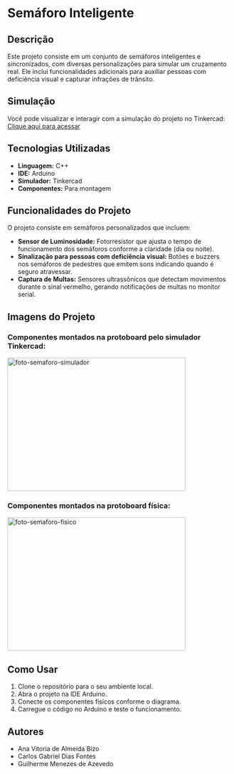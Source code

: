 # Semáforo Inteligente

## Descrição
Este projeto consiste em um conjunto de semáforos inteligentes e sincronizados, com diversas personalizações para simular um cruzamento real. Ele inclui funcionalidades adicionais para auxiliar pessoas com deficiência visual e capturar infrações de trânsito.

## Simulação
Você pode visualizar e interagir com a simulação do projeto no Tinkercad: [Clique aqui para acessar](https://www.tinkercad.com/things/5pCKpzBtUn9-super-semaforo-personalizado/editel)

## Tecnologias Utilizadas
- **Linguagem:** C++
- **IDE:** Arduino
- **Simulador:** Tinkercad
- **Componentes:** Para montagem

## Funcionalidades do Projeto
O projeto consiste em semáforos personalizados que incluem:
- **Sensor de Luminosidade:** Fotorresistor que ajusta o tempo de funcionamento dos semáforos conforme a claridade (dia ou noite).
- **Sinalização para pessoas com deficiência visual:** Botões e buzzers nos semáforos de pedestres que emitem sons indicando quando é seguro atravessar.
- **Captura de Multas:** Sensores ultrassônicos que detectam movimentos durante o sinal vermelho, gerando notificações de multas no monitor serial.

## Imagens do Projeto

### Componentes montados na protoboard pelo simulador Tinkercad:
<img src="https://github.com/Anabizo/super-semaforo/assets/107151980/caf0120e-1052-4258-9cdc-045ea9496d46" alt="foto-semaforo-simulador" width="400" height="300">

### Componentes montados na protoboard física:
<img src="https://github.com/Anabizo/super-semaforo/assets/107151980/4db2c53e-fe95-42c4-9ae3-f0724ba0de59" alt="foto-semaforo-fisico" width="400" height="300">

## Como Usar
1. Clone o repositório para o seu ambiente local.
2. Abra o projeto na IDE Arduino.
3. Conecte os componentes físicos conforme o diagrama.
4. Carregue o código no Arduino e teste o funcionamento.

## Autores
- Ana Vitoria de Almeida Bizo
- Carlos Gabriel Dias Fontes
- Guilherme Menezes de Azevedo


